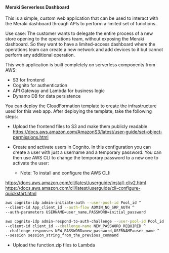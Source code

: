 #### Meraki Serverless Dashboard

This is a simple, custom web application that can be used to interact with the Meraki dashboard through APIs to perform a limited set of functions.

Use case:
The customer wants to delegate the entire process of a new store opening to the operations team, without exposing the Meraki dashboard.
So they want to have a limited-access dashboard where the operations team can create a new network and add devices to it but cannot perform any additional operation.

This web application is built completely on serverless components from AWS:
- S3 for frontend
- Cognito for authentication
- API Gateway and Lambda for business logic
- Dynamo DB for data persistence

You can deploy the CloudFormation template to create the infrastructure used for this web app. After deploying the template, take the following steps:

- Upload the frontend files to S3 and make them publicly readable
https://docs.aws.amazon.com/AmazonS3/latest/user-guide/set-object-permissions.html

- Create and activate users in Cognito. In this configuration you can create a user with just a username and a temporary password.
You can then use AWS CLI to change the temporary password to a new one to activate the user:

  - Note: To install and configure the AWS CLI:
  
https://docs.aws.amazon.com/cli/latest/userguide/install-cliv2.html
https://docs.aws.amazon.com/cli/latest/userguide/cli-configure-quickstart.html

```bash
aws cognito-idp admin-initiate-auth --user-pool-id Pool_id ^
--client-id App_client_id --auth-flow ADMIN_NO_SRP_AUTH ^
--auth-parameters USERNAME=user_name,PASSWORD=initial_password

aws cognito-idp admin-respond-to-auth-challenge --user-pool-id Pool_id ^
--client-id client_id --challenge-name NEW_PASSWORD_REQUIRED ^
--challenge-responses NEW_PASSWORD=new_password,USERNAME=user_name ^
--session session_string_from_the_previous_command
```



- Upload the function.zip files to Lambda
